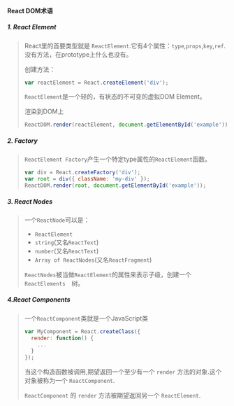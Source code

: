 #### React DOM术语

##### 1. React Element

> React里的首要类型就是 `ReactElement`.它有4个属性：`type`,`props`,`key`,`ref`.没有方法，在prototype上什么也没有。
>
> 创建方法：
>
> ```javascript
> var reactElement = React.createElement('div');
> ```
>
> `ReactElement`是一个轻的，有状态的不可变的虚拟DOM Element。
>
> 渲染到DOM上
>
> ```javascript
> ReactDOM.render(reactElement, document.getElementById('example'));
> ```

##### 2. Factory

> `ReactElement Factory`产生一个特定type属性的`ReactElement`函数。
>
> ```javascript
> var div = React.createFactory('div');
> var root = div({ className: 'my-div' });
> ReactDOM.render(root, document.getElementById('example'));
> ```

##### 3. React Nodes

> 一个`ReactNode`可以是：
>
> - `ReactElement`
> - `string`(又名`ReactText`)
> - `number`(又名`ReactText`)
> - `Array of ReactNodes`(又名`ReactFragment`)
>
> `ReactNodes`被当做`ReactElement`的属性来表示子级，创建一个`ReactElements  `树。

##### 4.React Components

> 一个`ReactComponent`类就是一个JavaScript类
>
> ```javascript
> var MyComponent = React.createClass({
>   render: function() {
>     ...
>   }
> });
> ```
>
> 当这个构造函数被调用,期望返回一个至少有一个 `render` 方法的对象.这个对象被称为一个 `ReactComponent`.
>
> `ReactComponent` 的 `render` 方法被期望返回另一个 `ReactElement`.